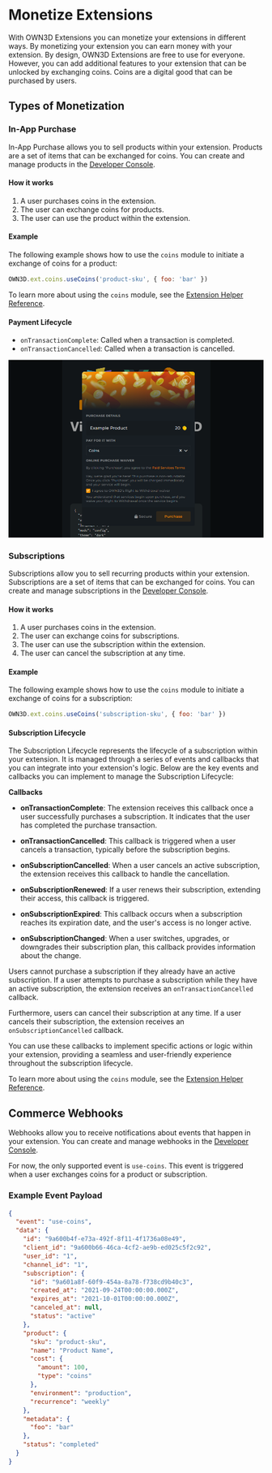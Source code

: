 # Monetize Extensions <Badge text="closed beta" type="warning"/>

With OWN3D Extensions you can monetize your extensions in different ways. By monetizing your extension you can earn
money with your extension. By design, OWN3D Extensions are free to use for everyone. However, you can add additional
features to your extension that can be unlocked by exchanging coins. Coins are a digital good that can be purchased
by users.

## Types of Monetization

### In-App Purchase <Badge text="closed beta" type="warning"/>

In-App Purchase allows you to sell products within your extension. Products are a set of items that can be exchanged
for coins. You can create and manage products in
the [Developer Console](https://dashboard.own3d.tv/extensions/products).

#### How it works

1. A user purchases coins in the extension.
2. The user can exchange coins for products.
3. The user can use the product within the extension.

#### Example

The following example shows how to use the `coins` module to initiate a exchange of coins for a product:

```js
OWN3D.ext.coins.useCoins('product-sku', { foo: 'bar' })
```

To learn more about using the `coins` module, see the [Extension Helper Reference](extension-helper.md#own3d-ext-coins).

#### Payment Lifecycle

- `onTransactionComplete`: Called when a transaction is completed.
- `onTransactionCancelled`: Called when a transaction is cancelled.

![app example](../../images/extensions-iap.png)

### Subscriptions <Badge text="closed beta" type="warning"/>

Subscriptions allow you to sell recurring products within your extension. Subscriptions are a set of items that can be
exchanged for coins. You can create and manage subscriptions in
the [Developer Console](https://dashboard.own3d.tv/extensions/subscriptions).

#### How it works

1. A user purchases coins in the extension.
2. The user can exchange coins for subscriptions.
3. The user can use the subscription within the extension.
4. The user can cancel the subscription at any time.

#### Example

The following example shows how to use the `coins` module to initiate a exchange of coins for a subscription:

```js
OWN3D.ext.coins.useCoins('subscription-sku', { foo: 'bar' })
```

#### Subscription Lifecycle

The Subscription Lifecycle represents the lifecycle of a subscription within your extension.
It is managed through a series of events and callbacks that you can integrate into your extension's logic.
Below are the key events and callbacks you can implement to manage the Subscription Lifecycle:

**Callbacks**

- **onTransactionComplete**: The extension receives this callback once a user successfully purchases a subscription. It
  indicates that the user has completed the purchase transaction.

- **onTransactionCancelled**: This callback is triggered when a user cancels a transaction, typically before the
  subscription begins.

- **onSubscriptionCancelled**: When a user cancels an active subscription, the extension receives this callback to
  handle the cancellation.

- **onSubscriptionRenewed**: If a user renews their subscription, extending their access, this callback is triggered.

- **onSubscriptionExpired**: This callback occurs when a subscription reaches its expiration date, and the user's access
  is no longer active.

- **onSubscriptionChanged**: When a user switches, upgrades, or downgrades their subscription plan, this callback
  provides information about the change.

Users cannot purchase a subscription if they already have an active subscription. If a user attempts to purchase a
subscription while they have an active subscription, the extension receives an `onTransactionCancelled` callback.

Furthermore, users can cancel their subscription at any time. If a user cancels their subscription, the extension
receives an `onSubscriptionCancelled` callback.

You can use these callbacks to implement specific actions or logic within your extension, providing a seamless and
user-friendly experience throughout the subscription lifecycle.

To learn more about using the `coins` module, see the [Extension Helper Reference](extension-helper.md#own3d-ext-coins).

## Commerce Webhooks

Webhooks allow you to receive notifications about events that happen in your extension. You can create and manage
webhooks in the [Developer Console](https://dashboard.own3d.tv/extensions/webhooks).

For now, the only supported event is `use-coins`. This event is triggered when a user exchanges coins for a product or
subscription.

### Example Event Payload

```json
{
  "event": "use-coins",
  "data": {
    "id": "9a600b4f-e73a-492f-8f11-4f1736a08e49",
    "client_id": "9a600b66-46ca-4cf2-ae9b-ed025c5f2c92",
    "user_id": "1",
    "channel_id": "1",
    "subscription": {
      "id": "9a601a8f-60f9-454a-8a78-f738cd9b40c3",
      "created_at": "2021-09-24T00:00:00.000Z",
      "expires_at": "2021-10-01T00:00:00.000Z",
      "canceled_at": null,
      "status": "active"
    },
    "product": {
      "sku": "product-sku",
      "name": "Product Name",
      "cost": {
        "amount": 100,
        "type": "coins"
      },
      "environment": "production",
      "recurrence": "weekly"
    },
    "metadata": {
      "foo": "bar"
    },
    "status": "completed"
  }
}
```